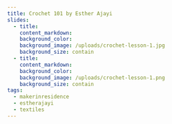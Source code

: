 ```yaml
---
title: Crochet 101 by Esther Ajayi
slides:
  - title:
    content_markdown:
    background_color:
    background_image: /uploads/crochet-lesson-1.jpg
    background_size: contain
  - title:
    content_markdown:
    background_color:
    background_image: /uploads/crochet-lesson-1.png
    background_size: contain
tags:
  - makerinresidence
  - estherajayi
  - textiles
---
```

